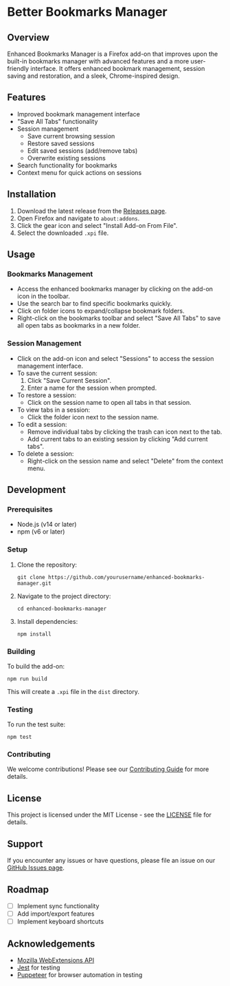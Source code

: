 # Better Bookmarks Manager

## Overview

Enhanced Bookmarks Manager is a Firefox add-on that improves upon the built-in bookmarks manager with advanced features and a more user-friendly interface. It offers enhanced bookmark management, session saving and restoration, and a sleek, Chrome-inspired design.

## Features

- Improved bookmark management interface
- "Save All Tabs" functionality
- Session management
  - Save current browsing session
  - Restore saved sessions
  - Edit saved sessions (add/remove tabs)
  - Overwrite existing sessions
- Search functionality for bookmarks
- Context menu for quick actions on sessions

## Installation

1. Download the latest release from the [Releases page](https://github.com/yourusername/enhanced-bookmarks-manager/releases).
2. Open Firefox and navigate to `about:addons`.
3. Click the gear icon and select "Install Add-on From File".
4. Select the downloaded `.xpi` file.

## Usage

### Bookmarks Management

- Access the enhanced bookmarks manager by clicking on the add-on icon in the toolbar.
- Use the search bar to find specific bookmarks quickly.
- Click on folder icons to expand/collapse bookmark folders.
- Right-click on the bookmarks toolbar and select "Save All Tabs" to save all open tabs as bookmarks in a new folder.

### Session Management

- Click on the add-on icon and select "Sessions" to access the session management interface.
- To save the current session:
  1. Click "Save Current Session".
  2. Enter a name for the session when prompted.
- To restore a session:
  - Click on the session name to open all tabs in that session.
- To view tabs in a session:
  - Click the folder icon next to the session name.
- To edit a session:
  - Remove individual tabs by clicking the trash can icon next to the tab.
  - Add current tabs to an existing session by clicking "Add current tabs".
- To delete a session:
  - Right-click on the session name and select "Delete" from the context menu.

## Development

### Prerequisites

- Node.js (v14 or later)
- npm (v6 or later)

### Setup

1. Clone the repository:
   ```
   git clone https://github.com/yourusername/enhanced-bookmarks-manager.git
   ```
2. Navigate to the project directory:
   ```
   cd enhanced-bookmarks-manager
   ```
3. Install dependencies:
   ```
   npm install
   ```

### Building

To build the add-on:

```
npm run build
```

This will create a `.xpi` file in the `dist` directory.

### Testing

To run the test suite:

```
npm test
```

### Contributing

We welcome contributions! Please see our [Contributing Guide](CONTRIBUTING.md) for more details.

## License

This project is licensed under the MIT License - see the [LICENSE](LICENSE) file for details.

## Support

If you encounter any issues or have questions, please file an issue on our [GitHub Issues page](https://github.com/yourusername/enhanced-bookmarks-manager/issues).

## Roadmap

- [ ] Implement sync functionality
- [ ] Add import/export features
- [ ] Implement keyboard shortcuts

## Acknowledgements

- [Mozilla WebExtensions API](https://developer.mozilla.org/en-US/docs/Mozilla/Add-ons/WebExtensions)
- [Jest](https://jestjs.io/) for testing
- [Puppeteer](https://pptr.dev/) for browser automation in testing